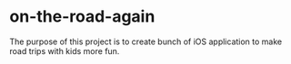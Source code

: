 # on-the-road-again

The purpose of this project is to create bunch of iOS application to make road trips with kids more fun.
